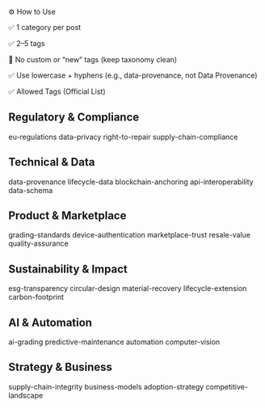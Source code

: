 ⚙️ How to Use


✅ 1 category per post

✅ 2–5 tags

🚫 No custom or “new” tags (keep taxonomy clean)

✅ Use lowercase + hyphens (e.g., data-provenance, not Data Provenance)


✅ Allowed Tags (Official List)

## Regulatory & Compliance
eu-regulations
data-privacy
right-to-repair
supply-chain-compliance

## Technical & Data
data-provenance
lifecycle-data
blockchain-anchoring
api-interoperability
data-schema

## Product & Marketplace
grading-standards
device-authentication
marketplace-trust
resale-value
quality-assurance

## Sustainability & Impact
esg-transparency
circular-design
material-recovery
lifecycle-extension
carbon-footprint

## AI & Automation
ai-grading
predictive-maintenance
automation
computer-vision

## Strategy & Business
supply-chain-integrity
business-models
adoption-strategy
competitive-landscape

